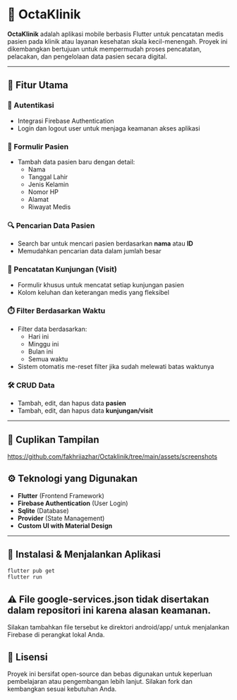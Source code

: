 # 🏥 OctaKlinik

**OctaKlinik** adalah aplikasi mobile berbasis Flutter untuk pencatatan medis pasien pada klinik atau layanan kesehatan skala kecil-menengah. Proyek ini dikembangkan bertujuan untuk mempermudah proses pencatatan, pelacakan, dan pengelolaan data pasien secara digital.

---

## 🚀 Fitur Utama

### 🔐 Autentikasi
- Integrasi Firebase Authentication
- Login dan logout user untuk menjaga keamanan akses aplikasi

### 📝 Formulir Pasien
- Tambah data pasien baru dengan detail:
  - Nama
  - Tanggal Lahir
  - Jenis Kelamin
  - Nomor HP
  - Alamat
  - Riwayat Medis

### 🔍 Pencarian Data Pasien
- Search bar untuk mencari pasien berdasarkan **nama** atau **ID**
- Memudahkan pencarian data dalam jumlah besar

### 📅 Pencatatan Kunjungan (Visit)
- Formulir khusus untuk mencatat setiap kunjungan pasien
- Kolom keluhan dan keterangan medis yang fleksibel

### ⏱️ Filter Berdasarkan Waktu
- Filter data berdasarkan:
  - Hari ini
  - Minggu ini
  - Bulan ini
  - Semua waktu
- Sistem otomatis me-reset filter jika sudah melewati batas waktunya

### 🛠️ CRUD Data
- Tambah, edit, dan hapus data **pasien**
- Tambah, edit, dan hapus data **kunjungan/visit**

---

## 📸 Cuplikan Tampilan
https://github.com/fakhriiazhar/Octaklinik/tree/main/assets/screenshots

## ⚙️ Teknologi yang Digunakan

- **Flutter** (Frontend Framework)
- **Firebase Authentication** (User Login)
- **Sqlite** (Database)
- **Provider** (State Management)
- **Custom UI with Material Design**

---

## 🚧 Instalasi & Menjalankan Aplikasi

```bash
flutter pub get
flutter run
```

## ⚠️ File google-services.json tidak disertakan dalam repositori ini karena alasan keamanan. 
  Silakan tambahkan file tersebut ke direktori android/app/ untuk menjalankan Firebase di perangkat lokal Anda.

## 📄 Lisensi
Proyek ini bersifat open-source dan bebas digunakan untuk keperluan pembelajaran atau pengembangan lebih lanjut. Silakan fork dan kembangkan sesuai kebutuhan Anda.
